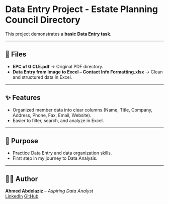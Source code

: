 # Data Entry Project - Estate Planning Council Directory

This project demonstrates a **basic Data Entry task**.

---

## 📂 Files
- **EPC of G CLE.pdf** → Original PDF directory.  
- **Data Entry from Image to Excel – Contact Info Formatting.xlsx** → Clean and structured data in Excel.  

---

## ✨ Features
- Organized member data into clear columns (Name, Title, Company, Address, Phone, Fax, Email, Website).  
- Easier to filter, search, and analyze in Excel.  

---

## 🎯 Purpose
- Practice Data Entry and data organization skills.  
- First step in my journey to Data Analysis.  

---

## 👨‍💻 Author
**Ahmed Abdelaziz** – *Aspiring Data Analyst*  
[LinkedIn](https://www.linkedin.com/in/ahmedabdelaziz-az/)
[GitHub](https://github.com/ahmedabdelazizahmed)
